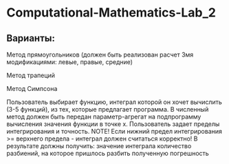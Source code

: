 # Computational-Mathematics-Lab_2

## Варианты:

Метод прямоугольников
(должен быть реализован расчет 3мя модификациями: левые, правые, средние)

Метод трапеций

Метод Симпсона

Пользователь выбирает функцию, интеграл которой он хочет вычислить (3-5 функций), из тех, которые предлагает программа.
В численный метод должен быть передан параметр-агрегат на подпрограмму вычисления значения функции в точке x.
Пользователь задает пределы интегрирования и точность. 
NOTE! Если нижний предел интегрирования >= верхнего предела - интеграл должен считаться корректно!
В результате должны получить:
значение интеграла
количество разбиений, на которое пришлось разбить
полученную погрешность 
